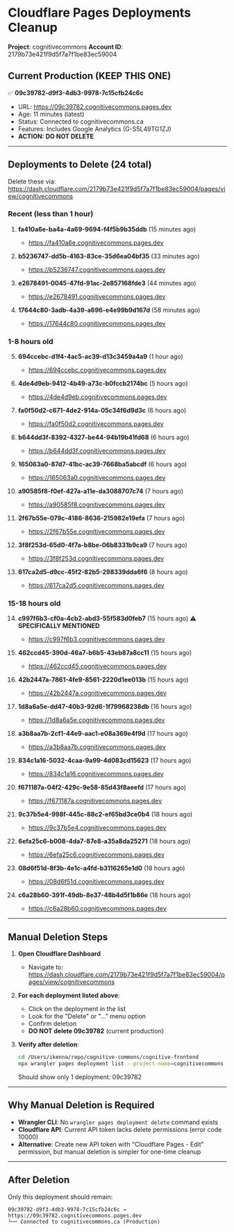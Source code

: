 # Cloudflare Pages Deployments Cleanup

**Project**: cognitivecommons
**Account ID**: 2179b73e421f9d5f7a7f1be83ec59004

## Current Production (KEEP THIS ONE)

✅ **09c39782-d9f3-4db3-9978-7c15cfb24c6c**
- URL: https://09c39782.cognitivecommons.pages.dev
- Age: 11 minutes (latest)
- Status: Connected to cognitivecommons.ca
- Features: Includes Google Analytics (G-S5L49TG1ZJ)
- **ACTION: DO NOT DELETE**

---

## Deployments to Delete (24 total)

Delete these via: https://dash.cloudflare.com/2179b73e421f9d5f7a7f1be83ec59004/pages/view/cognitivecommons

### Recent (less than 1 hour)

1. **fa410a6e-ba4a-4a69-9694-f4f5b9b35ddb** (15 minutes ago)
   - https://fa410a6e.cognitivecommons.pages.dev

2. **b5236747-dd5b-4163-83ce-35d6ea04bf35** (33 minutes ago)
   - https://b5236747.cognitivecommons.pages.dev

3. **e2678491-0045-47fd-91ac-2e857168fde3** (44 minutes ago)
   - https://e2678491.cognitivecommons.pages.dev

4. **17644c80-3adb-4a39-a696-e4e99b9d167d** (58 minutes ago)
   - https://17644c80.cognitivecommons.pages.dev

### 1-8 hours old

5. **694ccebc-d1f4-4ac5-ac39-d13c3459a4a9** (1 hour ago)
   - https://694ccebc.cognitivecommons.pages.dev

6. **4de4d9eb-9412-4b49-a73c-b0fccb2174bc** (5 hours ago)
   - https://4de4d9eb.cognitivecommons.pages.dev

7. **fa0f50d2-c671-4de2-914a-05c34f6d9d3c** (6 hours ago)
   - https://fa0f50d2.cognitivecommons.pages.dev

8. **b644dd3f-8392-4327-be44-94b19b41fd68** (6 hours ago)
   - https://b644dd3f.cognitivecommons.pages.dev

9. **165063a0-87d7-41bc-ac39-7668ba5abcdf** (6 hours ago)
   - https://165063a0.cognitivecommons.pages.dev

10. **a90585f8-f0ef-427a-a11e-da3088707c74** (7 hours ago)
    - https://a90585f8.cognitivecommons.pages.dev

11. **2f67b55e-079c-4186-8636-215982e19efa** (7 hours ago)
    - https://2f67b55e.cognitivecommons.pages.dev

12. **3f8f253d-65d0-4f7a-b8be-06b8331b9ca9** (7 hours ago)
    - https://3f8f253d.cognitivecommons.pages.dev

13. **617ca2d5-d9cc-45f2-82b5-298339dda6f6** (8 hours ago)
    - https://617ca2d5.cognitivecommons.pages.dev

### 15-18 hours old

14. **c997f6b3-cf0a-4cb2-abd3-55f583d0feb7** (15 hours ago) ⚠️ **SPECIFICALLY MENTIONED**
    - https://c997f6b3.cognitivecommons.pages.dev

15. **462ccd45-390d-46a7-b6b5-43eb87a8cc11** (15 hours ago)
    - https://462ccd45.cognitivecommons.pages.dev

16. **42b2447a-7861-4fe9-8561-2220d1ee013b** (15 hours ago)
    - https://42b2447a.cognitivecommons.pages.dev

17. **1d8a6a5e-dd47-40b3-92d6-1f79968238db** (16 hours ago)
    - https://1d8a6a5e.cognitivecommons.pages.dev

18. **a3b8aa7b-2cf1-44e9-aac1-e08a369e4f9d** (17 hours ago)
    - https://a3b8aa7b.cognitivecommons.pages.dev

19. **834c1a16-5032-4caa-9a99-4d083cd15623** (17 hours ago)
    - https://834c1a16.cognitivecommons.pages.dev

20. **f671187a-04f2-429c-9e58-85d43f8aeefd** (17 hours ago)
    - https://f671187a.cognitivecommons.pages.dev

21. **9c37b5e4-998f-445c-88c2-ef65bd3ce0b4** (18 hours ago)
    - https://9c37b5e4.cognitivecommons.pages.dev

22. **6efa25c6-b008-4da7-87e8-a35a8da25271** (18 hours ago)
    - https://6efa25c6.cognitivecommons.pages.dev

23. **08d6f51d-8f3b-4e1c-a4fd-b3116265e1d0** (18 hours ago)
    - https://08d6f51d.cognitivecommons.pages.dev

24. **c6a28b60-391f-49db-8e37-48b4d5f1b86e** (18 hours ago)
    - https://c6a28b60.cognitivecommons.pages.dev

---

## Manual Deletion Steps

1. **Open Cloudflare Dashboard**
   - Navigate to: https://dash.cloudflare.com/2179b73e421f9d5f7a7f1be83ec59004/pages/view/cognitivecommons

2. **For each deployment listed above**:
   - Click on the deployment in the list
   - Look for the "Delete" or "..." menu option
   - Confirm deletion
   - **DO NOT delete 09c39782** (current production)

3. **Verify after deletion**:
   ```bash
   cd /Users/ikenna/repo/cognitive-commons/cognitive-frontend
   npx wrangler pages deployment list --project-name=cognitivecommons
   ```
   Should show only 1 deployment: 09c39782

---

## Why Manual Deletion is Required

- **Wrangler CLI**: No `wrangler pages deployment delete` command exists
- **Cloudflare API**: Current API token lacks delete permissions (error code 10000)
- **Alternative**: Create new API token with "Cloudflare Pages - Edit" permission, but manual deletion is simpler for one-time cleanup

---

## After Deletion

Only this deployment should remain:

```
09c39782-d9f3-4db3-9978-7c15cfb24c6c → https://09c39782.cognitivecommons.pages.dev
└── Connected to cognitivecommons.ca (Production)
```
